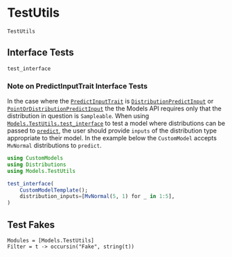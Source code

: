 # TestUtils

```@docs
TestUtils
```

## Interface Tests
```@docs
test_interface
```

### Note on PredictInputTrait Interface Tests

In the case where the [`PredictInputTrait`](@ref) is [`DistributionPredictInput`](@ref) or [`PointOrDistributionPredictInput`](@ref) the the Models API requires only that the distribution in question is `Sampleable`.
When using [`Models.TestUtils.test_interface`](@ref) to test a model where distributions can be passed to [`predict`](@ref), the user should provide `inputs` of the distribution type appropriate to their model.
In the example below the `CustomModel` accepts `MvNormal` distributions to `predict`.  

```julia
using CustomModels
using Distributions
using Models.TestUtils

test_interface(
    CustomModelTemplate();
    distribution_inputs=[MvNormal(5, 1) for _ in 1:5],
)
```

## Test Fakes
```@autodocs
Modules = [Models.TestUtils]
Filter = t -> occursin("Fake", string(t))
```
